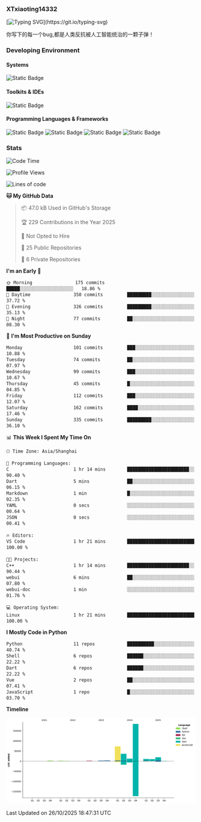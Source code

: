 ### XTxiaoting14332

[![Typing SVG](https://readme-typing-svg.herokuapp.com?font=JetBrians+Mono&pause=1000&random=false&width=435&lines=Hello+World!)](https://git.io/typing-svg)

你写下的每一个bug,都是人类反抗被人工智能统治的一颗子弹！

### Developing Environment

#### Systems

![Static Badge](https://img.shields.io/badge/Ubuntu-%20?style=flat-square&logo=ubuntu&logoColor=white&color=E34F26)

#### Toolkits & IDEs

![Static Badge](https://img.shields.io/badge/Visual%20Studio%20Code-%20?style=flat-square&logo=visualstudiocode&logoColor=white&color=blue)

#### Programming Languages & Frameworks

![Static Badge](https://img.shields.io/badge/Dart-%20?style=flat-square&logo=dart&logoColor=white&color=0175C2)
![Static Badge](https://img.shields.io/badge/Flutter-%20?style=flat-square&logo=flutter&logoColor=white&color=02569B)
![Static Badge](https://img.shields.io/badge/Python-%20?style=flat-square&logo=python&logoColor=white&color=E7A781)
![Static Badge](https://img.shields.io/badge/Bash%20Shell-%20?style=flat-square&logo=shell&logoColor=white&color=49D868)

### Stats

<!--START_SECTION:waka-->
![Code Time](http://img.shields.io/badge/Code%20Time-458%20hrs%2032%20mins-blue)

![Profile Views](http://img.shields.io/badge/Profile%20Views-0-blue)

![Lines of code](https://img.shields.io/badge/From%20Hello%20World%20I%27ve%20Written-351.7%20thousand%20lines%20of%20code-blue)

**🐱 My GitHub Data** 

> 📦 47.0 kB Used in GitHub's Storage 
 > 
> 🏆 229 Contributions in the Year 2025
 > 
> 🚫 Not Opted to Hire
 > 
> 📜 25 Public Repositories 
 > 
> 🔑 6 Private Repositories 
 > 
**I'm an Early 🐤** 

```text
🌞 Morning                175 commits         █████░░░░░░░░░░░░░░░░░░░░   18.86 % 
🌆 Daytime                350 commits         █████████░░░░░░░░░░░░░░░░   37.72 % 
🌃 Evening                326 commits         █████████░░░░░░░░░░░░░░░░   35.13 % 
🌙 Night                  77 commits          ██░░░░░░░░░░░░░░░░░░░░░░░   08.30 % 
```
📅 **I'm Most Productive on Sunday** 

```text
Monday                   101 commits         ███░░░░░░░░░░░░░░░░░░░░░░   10.88 % 
Tuesday                  74 commits          ██░░░░░░░░░░░░░░░░░░░░░░░   07.97 % 
Wednesday                99 commits          ███░░░░░░░░░░░░░░░░░░░░░░   10.67 % 
Thursday                 45 commits          █░░░░░░░░░░░░░░░░░░░░░░░░   04.85 % 
Friday                   112 commits         ███░░░░░░░░░░░░░░░░░░░░░░   12.07 % 
Saturday                 162 commits         ████░░░░░░░░░░░░░░░░░░░░░   17.46 % 
Sunday                   335 commits         █████████░░░░░░░░░░░░░░░░   36.10 % 
```


📊 **This Week I Spent My Time On** 

```text
🕑︎ Time Zone: Asia/Shanghai

💬 Programming Languages: 
C                        1 hr 14 mins        ███████████████████████░░   90.40 % 
Dart                     5 mins              ██░░░░░░░░░░░░░░░░░░░░░░░   06.15 % 
Markdown                 1 min               █░░░░░░░░░░░░░░░░░░░░░░░░   02.35 % 
YAML                     0 secs              ░░░░░░░░░░░░░░░░░░░░░░░░░   00.64 % 
JSON                     0 secs              ░░░░░░░░░░░░░░░░░░░░░░░░░   00.41 % 

🔥 Editors: 
VS Code                  1 hr 21 mins        █████████████████████████   100.00 % 

🐱‍💻 Projects: 
C++                      1 hr 14 mins        ███████████████████████░░   90.44 % 
webui                    6 mins              ██░░░░░░░░░░░░░░░░░░░░░░░   07.80 % 
webui-doc                1 min               ░░░░░░░░░░░░░░░░░░░░░░░░░   01.76 % 

💻 Operating System: 
Linux                    1 hr 21 mins        █████████████████████████   100.00 % 
```

**I Mostly Code in Python** 

```text
Python                   11 repos            ██████████░░░░░░░░░░░░░░░   40.74 % 
Shell                    6 repos             ██████░░░░░░░░░░░░░░░░░░░   22.22 % 
Dart                     6 repos             ██████░░░░░░░░░░░░░░░░░░░   22.22 % 
Vue                      2 repos             ██░░░░░░░░░░░░░░░░░░░░░░░   07.41 % 
JavaScript               1 repo              █░░░░░░░░░░░░░░░░░░░░░░░░   03.70 % 
```



**Timeline**

![Lines of Code chart](https://raw.githubusercontent.com/XTxiaoting14332/XTxiaoting14332/main/assets/bar_graph.png)


 Last Updated on 26/10/2025 18:47:31 UTC
<!--END_SECTION:waka-->